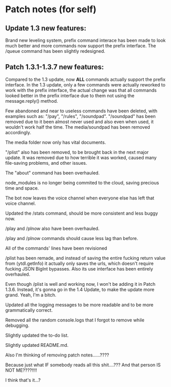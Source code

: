 # Patch notes (for self)

## Update 1.3 new features:

Brand new leveling system, prefix command interace has been made to look much better and more commands now support the prefix interface.
The /queue command has been slightly redesigned.

## Patch 1.3.1-1.3.7 new features:

Compared to the 1.3 update, now **ALL** commands actually support the prefix interface. In the 1.3 update, only a few commands were actually reworked to work with the prefix interface, the actual change was that all commands looked better in the prefix interface due to them not using the message.reply() method. 

Few abandoned and near to useless commands have been deleted, with examples such as: "/pay", "/rules", "/soundpad".
"/soundpad" has been removed due to it been almost never used and also even when used, it wouldn't work half the time.
The media/soundpad has been removed accordingly.

The media folder now only has vital documents.

"/plist" also has been removed, to be brought back in the next major update. It was removed due to how terrible it was worked, caused many file-saving problems, and other issues.

The "about" command has been overhauled.

node_modules is no longer being commited to the cloud, saving precious time and space.

The bot now leaves the voice channel when everyone else has left that voice channel.

Updated the /stats command, should be more consistent and less buggy now.

/play and /plnow also have been overhauled.

/play and /plnow commands should cause less lag than before.

All of the commands' lines have been revisioned

/plist has been remade, and instead of saving the entire fucking return value from (ytdl.getInfo) it actually only saves the urls, which doesn't require fucking JSON BigInt bypasses. Also its use interface has been entirely overhauled.

Even though /plist is well and working now, I won't be adding it in Patch 1.3.6. Instead, it's gonna go in the 1.4 Update, to make the update more grand. Yeah, I'm a bitch.

Updated all the logging messages to be more readable and to be more grammatically correct.

Removed all the random console.logs that I forgot to remove while debugging.

Slightly updated the to-do list.

Slightly updated README.md.

Also I'm thinking of removing patch notes......????

Because just what IF somebody reads all this shit....??? And that person IS NOT ME????!!!!

I think that's it...?